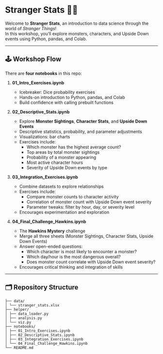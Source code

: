 # Stranger Stats 🧪👾

Welcome to **Stranger Stats**, an introduction to data science through the world of *Stranger Things*!  
In this workshop, you’ll explore monsters, characters, and Upside Down events using Python, pandas, and Colab.

---

## 🕹 Workshop Flow

There are **four notebooks** in this repo:

1. **01_Intro_Exercises.ipynb**  
   - Icebreaker: Dice probability exercises  
   - Hands-on introduction to Python, pandas, and Colab  
   - Build confidence with calling prebuilt functions

2. **02_Descriptive_Stats.ipynb**  
   - Explore **Monster Sightings**, **Character Stats**, and **Upside Down Events**  
   - Descriptive statistics, probability, and parameter adjustments  
   - Visualizations: bar charts  
   - Exercises include:
     - Which monster has the highest average count?  
     - Top areas by total monster sightings  
     - Probability of a monster appearing  
     - Most active character hours  
     - Severity of Upside Down events by type  

3. **03_Integration_Exercises.ipynb**  
   - Combine datasets to explore relationships  
   - Exercises include:
     - Compare monster counts to character activity  
     - Correlation of monster count with Upside Down event severity  
     - Parameter tweaks: filter by hour, day, or severity level  
   - Encourages experimentation and exploration

4. **04_Final_Challenge_Hawkins.ipynb**  
   - The **Hawkins Mystery** challenge  
   - Merge all three sheets (Monster Sightings, Character Stats, Upside Down Events)  
   - Answer open-ended questions:
     - Which character is most likely to encounter a monster?  
     - Which day/hour is the most dangerous overall?  
     - Does monster count correlate with Upside Down event severity?  
   - Encourages critical thinking and integration of skills

---

## 🗂 Repository Structure

```
├── data/
│ └── stranger_stats.xlsx
├── helper/
│ ├── data_loader.py
│ ├── analysis.py
│ └── viz.py
├── notebooks/
│ ├── 01_Intro_Exercises.ipynb
│ ├── 02_Descriptive_Stats.ipynb
│ ├── 03_Integration_Exercises.ipynb
│ └── 04_Final_Challenge_Hawkins.ipynb
└── README.md
```
